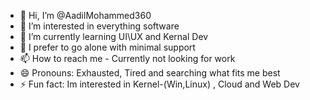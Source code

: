 - 👋 Hi, I’m @AadilMohammed360
- 👀 I’m interested in everything software
- 🌱 I’m currently learning UI\UX and Kernal Dev
- 💞️ I prefer to go alone with minimal support
- 📫 How to reach me - Currently not looking for work
- 😄 Pronouns: Exhausted, Tired and searching what fits me best
- ⚡ Fun fact: Im interested in Kernel-(Win,Linux) , Cloud and Web Dev

<!---
AadilMohammed360/AadilMohammed360 is a ✨ special ✨ repository because its `README.md` (this file) appears on your GitHub profile.
You can click the Preview link to take a look at your changes.
--->
